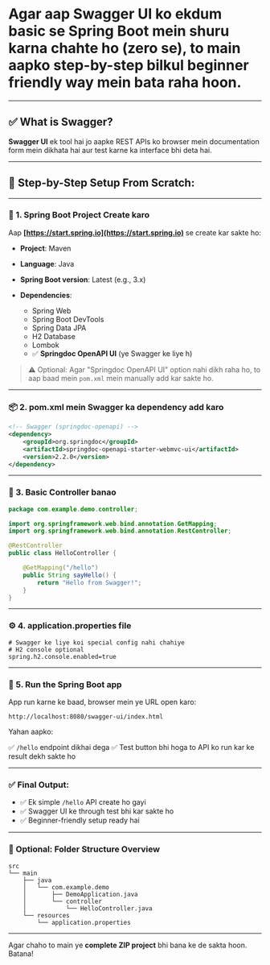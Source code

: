 # Agar aap **Swagger UI** ko **ekdum basic se Spring Boot mein** shuru karna chahte ho (zero se), to main aapko **step-by-step bilkul beginner friendly** way mein bata raha hoon.

---

## ✅ What is Swagger?

**Swagger UI** ek tool hai jo aapke REST APIs ko browser mein documentation form mein dikhata hai aur test karne ka interface bhi deta hai.

---

## 🔧 Step-by-Step Setup From Scratch:

---

### 🧱 1. Spring Boot Project Create karo

Aap **[https://start.spring.io](https://start.spring.io)** se create kar sakte ho:

* **Project**: Maven
* **Language**: Java
* **Spring Boot version**: Latest (e.g., 3.x)
* **Dependencies**:

  * Spring Web
  * Spring Boot DevTools
  * Spring Data JPA
  * H2 Database
  * Lombok
  * ✅ **Springdoc OpenAPI UI** (ye Swagger ke liye h)

> ⚠️ Optional: Agar "Springdoc OpenAPI UI" option nahi dikh raha ho, to aap baad mein `pom.xml` mein manually add kar sakte ho.

---

### 📦 2. pom.xml mein Swagger ka dependency add karo

```xml
<!-- Swagger (springdoc-openapi) -->
<dependency>
    <groupId>org.springdoc</groupId>
    <artifactId>springdoc-openapi-starter-webmvc-ui</artifactId>
    <version>2.2.0</version>
</dependency>
```

---

### 📄 3. Basic Controller banao

```java
package com.example.demo.controller;

import org.springframework.web.bind.annotation.GetMapping;
import org.springframework.web.bind.annotation.RestController;

@RestController
public class HelloController {

    @GetMapping("/hello")
    public String sayHello() {
        return "Hello from Swagger!";
    }
}
```

---

### ⚙️ 4. application.properties file

```properties
# Swagger ke liye koi special config nahi chahiye
# H2 console optional
spring.h2.console.enabled=true
```

---

### 🚀 5. Run the Spring Boot app

App run karne ke baad, browser mein ye URL open karo:

```
http://localhost:8080/swagger-ui/index.html
```

Yahan aapko:

✅ `/hello` endpoint dikhai dega
✅ Test button bhi hoga to API ko run kar ke result dekh sakte ho

---

### ✅ Final Output:

* ✅ Ek simple `/hello` API create ho gayi
* ✅ Swagger UI ke through test bhi kar sakte ho
* ✅ Beginner-friendly setup ready hai

---

### 📁 Optional: Folder Structure Overview

```
src
└── main
    ├── java
    │   └── com.example.demo
    │       ├── DemoApplication.java
    │       └── controller
    │           └── HelloController.java
    └── resources
        └── application.properties
```

---

Agar chaho to main ye **complete ZIP project** bhi bana ke de sakta hoon. Batana!
